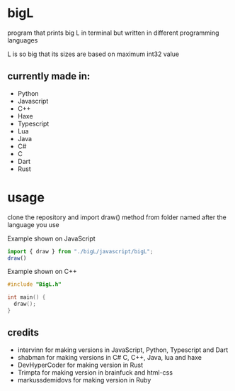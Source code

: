 # bigL
program that prints big L in terminal but written in different programming languages

L is so big that its sizes are based on maximum int32 value

## currently made in:
* Python
* Javascript
* C++
* Haxe
* Typescript
* Lua
* Java
* C#
* C
* Dart
* Rust

# usage
clone the repository and import draw() method from folder named after the language you use

Example shown on JavaScript
```js
import { draw } from "./bigL/javascript/bigL";
draw()
```

Example shown on C++
```cpp
#include "BigL.h"

int main() {
  draw();
}
```

## credits
* intervinn for making versions in JavaScript, Python, Typescript and Dart
* shabman for making versions in C# C, C++, Java, lua and haxe
* DevHyperCoder for making version in Rust
* Trimpta for making version in brainfuck and html-css
* markussdemidovs for making version in Ruby
